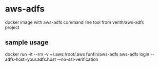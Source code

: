 # aws-adfs
docker image with aws-adfs command line tool from venth/aws-adfs project


## sample usage

docker run -it --rm -v ~/.aws:/root/.aws funfin/aws-adfs  aws-adfs login --adfs-host=your.adfs.host --no-ssl-verification
